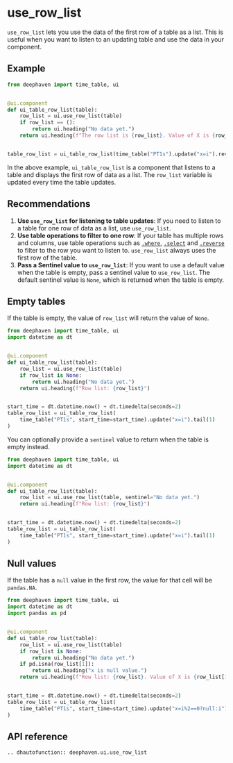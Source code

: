# use_row_list

`use_row_list` lets you use the data of the first row of a table as a list. This is useful when you want to listen to an updating table and use the data in your component.

## Example

```python
from deephaven import time_table, ui


@ui.component
def ui_table_row_list(table):
    row_list = ui.use_row_list(table)
    if row_list == ():
        return ui.heading("No data yet.")
    return ui.heading(f"The row list is {row_list}. Value of X is {row_list[1]}.")


table_row_list = ui_table_row_list(time_table("PT1s").update("x=i").reverse())
```

In the above example, `ui_table_row_list` is a component that listens to a table and displays the first row of data as a list. The `row_list` variable is updated every time the table updates.

## Recommendations

1. **Use `use_row_list` for listening to table updates**: If you need to listen to a table for one row of data as a list, use `use_row_list`.
2. **Use table operations to filter to one row**: If your table has multiple rows and columns, use table operations such as [`.where`](/core/docs/reference/table-operations/filter/where/), [`.select`](/core/docs/reference/table-operations/select/) and [`.reverse`](/core/docs/reference/table-operations/sort/reverse/) to filter to the row you want to listen to. `use_row_list` always uses the first row of the table.
3. **Pass a Sentinel value to `use_row_list`**: If you want to use a default value when the table is empty, pass a sentinel value to `use_row_list`. The default sentinel value is `None`, which is returned when the table is empty.

## Empty tables

If the table is empty, the value of `row_list` will return the value of `None`.

```python
from deephaven import time_table, ui
import datetime as dt


@ui.component
def ui_table_row_list(table):
    row_list = ui.use_row_list(table)
    if row_list is None:
        return ui.heading("No data yet.")
    return ui.heading(f"Row list: {row_list}")


start_time = dt.datetime.now() + dt.timedelta(seconds=2)
table_row_list = ui_table_row_list(
    time_table("PT1s", start_time=start_time).update("x=i").tail(1)
)
```

You can optionally provide a `sentinel` value to return when the table is empty instead.

```python
from deephaven import time_table, ui
import datetime as dt


@ui.component
def ui_table_row_list(table):
    row_list = ui.use_row_list(table, sentinel="No data yet.")
    return ui.heading(f"Row list: {row_list}")


start_time = dt.datetime.now() + dt.timedelta(seconds=2)
table_row_list = ui_table_row_list(
    time_table("PT1s", start_time=start_time).update("x=i").tail(1)
)
```

## Null values

If the table has a `null` value in the first row, the value for that cell will be `pandas.NA`.

```python
from deephaven import time_table, ui
import datetime as dt
import pandas as pd


@ui.component
def ui_table_row_list(table):
    row_list = ui.use_row_list(table)
    if row_list is None:
        return ui.heading("No data yet.")
    if pd.isna(row_list[1]):
        return ui.heading("x is null value.")
    return ui.heading(f"Row list: {row_list}. Value of X is {row_list[1]}")


start_time = dt.datetime.now() + dt.timedelta(seconds=2)
table_row_list = ui_table_row_list(
    time_table("PT1s", start_time=start_time).update("x=i%2==0?null:i").tail(1)
)
```

## API reference

```{eval-rst}
.. dhautofunction:: deephaven.ui.use_row_list
```
